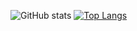 ![GitHub stats](https://github-readme-stats-rampant.vercel.app/api?username=rampantspark&show_icons=true&theme=synthwave&count_private=true)
[![Top Langs](https://github-readme-stats-rampant.vercel.app/api/top-langs/?username=rampantspark&theme=synthwave&langs_count=10&hide=css,asp.net,html,scss,shell,typescript,glsl,haxe,meson,javascript,nix)](https://github.com/anuraghazra/github-readme-stats)

